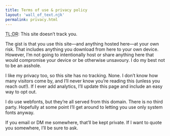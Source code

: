 ```yaml
---
title: Terms of use & privacy policy
layout: 'wall_of_text.njk'
permalink: privacy.html
---
```


<abbr title="too long; didn’t read">TL;DR</abbr>: This site doesn’t track you.

The gist is that you use this site—and anything hosted here—at your own risk. That includes anything you download from here to your own device. However, I’m not going to intentionally host or share anything here that would compromise your device or be otherwise unsavoury. I do my best not to be an asshole.

I like my privacy too, so this site has no tracking. None. I don’t know how many visitors come by, and I’ll never know you’re reading this (unless you reach out!). If I ever add analytics, I’ll update this page and include an easy way to opt out.

I do use webfonts, but they’re all served from this domain. There is no third party. Hopefully at some point I’ll get around to letting you use only system fonts anyway.

If you email or DM me somewhere, that’ll be kept private. If I want to quote you somewhere, I’ll be sure to ask.
